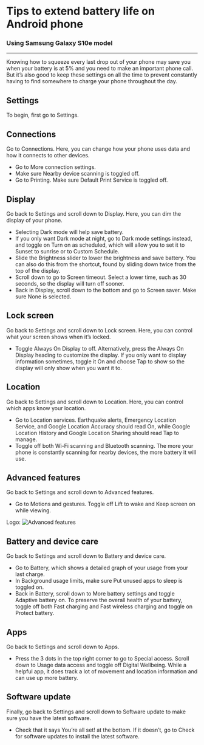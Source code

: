 # Tips to extend battery life on Android phone
### Using Samsung Galaxy S10e model
---


Knowing how to squeeze every last drop out of your phone may save you when your battery is at 5% and you need to make an important phone call. But it’s also good to keep these settings on all the time to prevent constantly having to find somewhere to charge your phone throughout the day.

## Settings
To begin, first go to Settings.


## Connections
Go to Connections. Here, you can change how your phone uses data and how it connects to other devices.
- Go to More connection settings. 
- Make sure Nearby device scanning is toggled off. 
- Go to Printing. Make sure Default Print Service is toggled off.

## Display
Go back to Settings and scroll down to Display. Here, you can dim the display of your phone.
- Selecting Dark mode will help save battery.
- If you only want Dark mode at night, go to Dark mode settings instead, and toggle on Turn on as scheduled, which will allow you to set it to Sunset to sunrise or to Custom Schedule.
- Slide the Brightness slider to lower the brightness and save battery. You can also do this from the shortcut, found by sliding down twice from the top of the display.
- Scroll down to go to Screen timeout. Select a lower time, such as 30 seconds, so the display will turn off sooner.
- Back in Display, scroll down to the bottom and go to Screen saver. Make sure None is selected.

## Lock screen
Go back to Settings and scroll down to Lock screen. Here, you can control what your screen shows when it’s locked.
- Toggle Always On Display to off. Alternatively, press the Always On Display heading to customize the display. If you only want to display information sometimes, toggle it On and choose Tap to show so the display will only show when you want it to.

## Location
Go back to Settings and scroll down to Location. Here, you can control which apps know your location.
- Go to Location services. Earthquake alerts, Emergency Location Service, and Google Location Accuracy should read On, while Google Location History and Google Location Sharing should read Tap to manage.
- Toggle off both Wi-Fi scanning and Bluetooth scanning. The more your phone is constantly scanning for nearby devices, the more battery it will use.

## Advanced features
Go back to Settings and scroll down to Advanced features.
- Go to Motions and gestures. Toggle off Lift to wake and Keep screen on while viewing.

Logo: ![Advanced features](images/advanced_features_samsung.png)

## Battery and device care
Go back to Settings and scroll down to Battery and device care. 
- Go to Battery, which shows a detailed graph of your usage from your last charge.
- In Background usage limits, make sure Put unused apps to sleep is toggled on.
- Back in Battery, scroll down to More battery settings and toggle Adaptive battery on. To preserve the overall health of your battery, toggle off both Fast charging and Fast wireless charging and toggle on Protect battery.

## Apps
Go back to Settings and scroll down to Apps.
- Press the 3 dots in the top right corner to go to Special access. Scroll down to Usage data access and toggle off Digital Wellbeing. While a helpful app, it does track a lot of movement and location information and can use up more battery.

## Software update
Finally, go back to Settings and scroll down to Software update to make sure you have the latest software.
- Check that it says You’re all set! at the bottom. If it doesn’t, go to Check for software updates to install the latest software. 